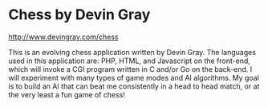 Chess by Devin Gray
===============================================================
http://www.devingray.com/chess

This is an evolving chess application written by Devin Gray.  The languages used in this application are: PHP, HTML, and Javascript on the front-end, which will invoke a CGI program written in C and/or Go on the back-end.  I will experiment with many types of game modes and AI algorithms.  My goal is to build an AI that can beat me consistently in a head to head match, or at the very least a fun game of chess!

